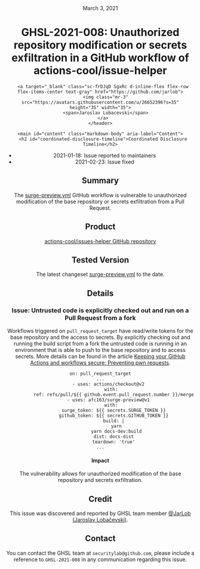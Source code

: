 <header class="post-header d-block mb-6">
      <div class="date text-mono f5 my-3">March 3, 2021</div>
      <h1 class="my-2 h00-mktg lh-condensed">GHSL-2021-008: Unauthorized repository modification or secrets exfiltration in a GitHub workflow of actions-cool/issue-helper</h1>

      
      
      
      
      

      

      <a target="_blank" class="sc-frDJqD SgxRc d-inline-flex flex-row flex-items-center text-gray" href="https://github.com/jarlob">
        <img class="mr-3" src="https://avatars.githubusercontent.com/u/26652396?s=35" height="35" width="35">
        <span>Jaroslav Lobacevski</span>
      </a>
    </header>

    <main id="content" class="markdown-body" aria-label="Content">
      <h2 id="coordinated-disclosure-timeline">Coordinated Disclosure Timeline</h2>

<ul>
  <li>2021-01-18: Issue reported to maintainers</li>
  <li>2021-02-23: Issue fixed</li>
</ul>

<h2 id="summary">Summary</h2>

<p>The <a href="https://github.com/actions-cool/issues-helper/blob/main/.github/workflows/surge-preview.yml">surge-preview.yml</a> GitHub workflow is vulnerable to unauthorized modification of the base repository or secrets exfiltration from a Pull Request.</p>

<h2 id="product">Product</h2>

<p><a href="https://github.com/actions-cool/issues-helper">actions-cool/issues-helper GitHub repository</a></p>

<h2 id="tested-version">Tested Version</h2>

<p>The latest changeset <a href="https://github.com/actions-cool/issues-helper/blob/5e251408e143a394b6cb09545111463a5b6d9656/.github/workflows/surge-preview.yml">surge-preview.yml</a> to the date.</p>

<h2 id="details">Details</h2>

<h3 id="issue-untrusted-code-is-explicitly-checked-out-and-run-on-a-pull-request-from-a-fork">Issue: Untrusted code is explicitly checked out and run on a Pull Request from a fork</h3>

<p>Workflows triggered on <code class="language-plaintext highlighter-rouge">pull_request_target</code> have read/write tokens for the base repository and the access to secrets. By explicitly checking out and running the build script from a fork the untrusted code is running in an environment that is able to push to the base repository and to access secrets. More details can be found in the article <a href="https://securitylab.github.com/research/github-actions-preventing-pwn-requests/">Keeping your GitHub Actions and workflows secure: Preventing pwn requests</a>.</p>

<div class="language-yaml highlighter-rouge"><div class="highlight"><pre class="highlight"><code><span class="na">on</span><span class="pi">:</span> <span class="s">pull_request_target</span>
<span class="nn">...</span>
      <span class="pi">-</span> <span class="na">uses</span><span class="pi">:</span> <span class="s">actions/checkout@v2</span>
        <span class="na">with</span><span class="pi">:</span>
          <span class="na">ref</span><span class="pi">:</span> <span class="s">refs/pull/${{ github.event.pull_request.number }}/merge</span>
      <span class="pi">-</span> <span class="na">uses</span><span class="pi">:</span> <span class="s">afc163/surge-preview@v1</span>
        <span class="na">with</span><span class="pi">:</span>
          <span class="na">surge_token</span><span class="pi">:</span> <span class="s">${{ secrets.SURGE_TOKEN }}</span>
          <span class="na">github_token</span><span class="pi">:</span> <span class="s">${{ secrets.GITHUB_TOKEN }}</span>
          <span class="na">build</span><span class="pi">:</span> <span class="pi">|</span>
            <span class="s">yarn</span>
            <span class="s">yarn docs-dev:build</span>
          <span class="na">dist</span><span class="pi">:</span> <span class="s">docs-dist</span>
          <span class="na">teardown</span><span class="pi">:</span> <span class="s1">'</span><span class="s">true'</span>
<span class="nn">...</span>
</code></pre></div></div>

<h4 id="impact">Impact</h4>

<p>The vulnerability allows for unauthorized modification of the base repository and secrets exfiltration.</p>

<h2 id="credit">Credit</h2>

<p>This issue was discovered and reported by GHSL team member <a href="https://github.com/JarLob">@JarLob (Jaroslav Lobačevski)</a>.</p>

<h2 id="contact">Contact</h2>

<p>You can contact the GHSL team at <code class="language-plaintext highlighter-rouge">securitylab@github.com</code>, please include a reference to <code class="language-plaintext highlighter-rouge">GHSL-2021-008</code> in any communication regarding this issue.</p>

   